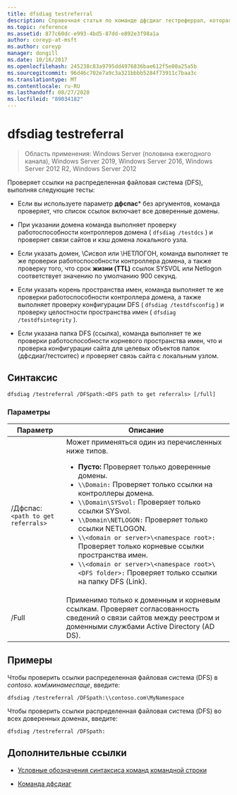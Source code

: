 ```yaml
---
title: dfsdiag testreferral
description: Справочная статья по команде дфсдиаг тестреферрал, которая проверяет ссылки на распределенная файловая система (DFS).
ms.topic: reference
ms.assetid: 877c60dc-e993-4bd5-87dd-e892e3f98a1a
author: coreyp-at-msft
ms.author: coreyp
manager: dongill
ms.date: 10/16/2017
ms.openlocfilehash: 245238c83a9795dd4976836bae612f5e00a25a5b
ms.sourcegitcommit: 96d46c702e7a9c3a321bbbb5284f73911c7baa3c
ms.translationtype: MT
ms.contentlocale: ru-RU
ms.lasthandoff: 08/27/2020
ms.locfileid: "89034182"
---
```

# <a name="dfsdiag-testreferral"></a>dfsdiag testreferral

> Область применения: Windows Server (половина ежегодного канала), Windows Server 2019, Windows Server 2016, Windows Server 2012 R2, Windows Server 2012

Проверяет ссылки на распределенная файловая система (DFS), выполняя следующие тесты:

- Если вы используете параметр **дфспас*** без аргументов, команда проверяет, что список ссылок включает все доверенные домены.

- При указании домена команда выполняет проверку работоспособности контроллеров домена ( `dfsdiag /testdcs` ) и проверяет связи сайтов и кэш домена локального узла.

- Если указать домен, \Сисвол или \НЕТЛОГОН, команда выполняет те же проверки работоспособности контроллера домена, а также проверку того, что срок **жизни (TTL)** ссылок SYSVOL или Netlogon соответствует значению по умолчанию 900 секунд.

- Если указать корень пространства имен, команда выполняет те же проверки работоспособности контроллера домена, а также выполняет проверку конфигурации DFS ( `dfsdiag /testdfsconfig` ) и проверку целостности пространства имен ( `dfsdiag /testdfsintegrity` ).

- Если указана папка DFS (ссылка), команда выполняет те же проверки работоспособности корневого пространства имен, что и проверка конфигурации сайта для целевых объектов папок (дфсдиаг/тестситес) и проверяет связь сайта с локальным узлом.

## <a name="syntax"></a>Синтаксис

```
dfsdiag /testreferral /DFSpath:<DFS path to get referrals> [/full]
```

### <a name="parameters"></a>Параметры

| Параметр | Описание |
| --------- | ----------- |
| /Дфспас:`<path to get referrals>` | Может применяться один из перечисленных ниже типов.<ul><li>**Пусто:** Проверяет только доверенные домены.</li><li>`\\Domain:` Проверяет только ссылки на контроллеры домена.</li><li>`\\Domain\SYSvol:` Проверяет только ссылки SYSvol.</li><li>`\\Domain\NETLOGON:` Проверяет только ссылки NETLOGON.</li><li>`\\<domain or server>\<namespace root>:` Проверяет только корневые ссылки пространства имен.</li><li>`\\<domain or server>\<namespace root>\<DFS folder>:` Проверяет только ссылки на папку DFS (Link).</li></ul> |
| /Full | Применимо только к доменным и корневым ссылкам. Проверяет согласованность сведений о связи сайтов между реестром и доменными службами Active Directory (AD DS). |

## <a name="examples"></a>Примеры

Чтобы проверить ссылки распределенная файловая система (DFS) в *contoso. ком\минамеспаце*, введите:

```
dfsdiag /testreferral /DFSpath:\\contoso.com\MyNamespace
```

Чтобы проверить ссылки распределенная файловая система (DFS) во всех доверенных доменах, введите:

```
dfsdiag /testreferral /DFSpath:
```

## <a name="additional-references"></a>Дополнительные ссылки

- [Условные обозначения синтаксиса команд командной строки](command-line-syntax-key.md)

- [Команда дфсдиаг](dfsdiag.md)
